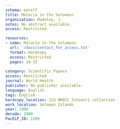 ```yaml
---
schema: pacelf
title: Malaria in the Solomons
organization: Madeley, J.
notes: No abstract available.
access: Restricted

resources:
- name: Malaria in the Solomons
  url: '/docs/contact_for_access.txt'
  format: Hardcopy
  access: Restricted
  pages: 14-15
 
category: Scientific Papers
access: Restricted
journal: World Health
publisher: No publisher available. 
language: English 
tags: English 
hardcopy_location: JCU WHOCC Ichimori collection
work_location: Solomon Islands
year: 1988
decade: 1980
PacELF_ID: 2209
---
```

